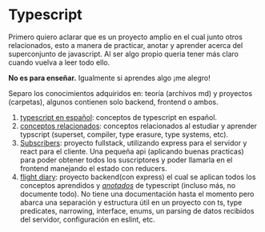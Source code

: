 # Typescript

Primero quiero aclarar que es un proyecto amplio en el cual junto otros relacionados, esto a manera de practicar, anotar y aprender acerca del superconjunto de javascript. Al ser algo propio queria tener más claro cuando vuelva a leer todo ello. 

**No es para enseñar.** Igualmente si aprendes algo ¡me alegro!

Separo los conocimientos adquiridos en: teoría (archivos md) y proyectos (carpetas), algunos contienen solo backend, frontend o ambos.
1. [typescript en español](typescript-espanol.md): conceptos de typescript en español.
2. [conceptos relacionados](palabras-conceptos.md): conceptos relacionados al estudiar y aprender typscript (superset, compiler, type erasure, type systems, etc).
3. [Subscribers](subscribers): proyecto fullstack, utilizando express para el servidor y react para el cliente. Una pequeña api (aplicando buenas practicas) para poder obtener todos los suscriptores y poder llamarla en el frontend manejando el estado con reducers.  
4. [flight diary](flight-diary): proyecto backend(con express) el cual se aplican todos los conceptos aprendidos y [*anotados*](typescript-espanol.md) de typescript (incluso más, no documente todo). No tiene una documentación hasta el momento pero abarca una separación y estructura útil en un proyecto con ts, type predicates, narrowing, interface, enums, un parsing de datos recibidos del servidor, configuración en eslint, etc.